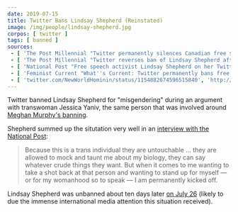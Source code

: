 ```yaml
---
date: 2019-07-15
title: Twitter Bans Lindsay Shepherd (Reinstated)
image: /img/people/lindsay-shepherd.jpg
corpos: [ twitter ]
tags: [ banned ]
sources:
 - [ 'The Post Millennial "Twitter permanently silences Canadian free speech activist Lindsay Shepherd" by Barrett Wilson (15 Jul 2020)', 'https://www.thepostmillennial.com/breaking-twitter-silences-canadian-free-speech-activist-lindsay-shepherd/' ]
 - [ 'The Post Millennial "Twitter reverses ban of Lindsay Shepherd after international outrage" by Barrett Wilson (26 Jul 2020)', 'https://www.thepostmillennial.com/breaking-twitter-reverses-ban-of-lindsay-shepherd-after-international-outrage/' ]
 - [ 'National Post "Free speech activist Lindsay Shepherd on her Twitter ban: ''Your instincts should not be to celebrate''" by Jesse Snyder (16 Jul 2020)', 'https://nationalpost.com/news/free-speech-activist-lindsay-shepherd-on-her-twitter-ban-your-instincts-should-not-be-to-celebrate' ]
 - [ 'Feminist Current "What''s Current: Twitter permanently bans free speech activist Lindsay Shepherd" by Mary Hickman (16 Jul 2020)', 'http://archive.is/BE5UL' ]
 - [ 'twitter.com/NewWorldHominin/status/1154882674596515840', 'http://archive.is/TmzDs' ]
---
```


Twitter banned Lindsay Shepherd for "misgendering" during an argument with
transwoman Jessica Yaniv, the same person that was involved around [Meghan
Murphy's banning](/e/twitter-bans-meghan-murphy/).

Shepherd summed up the situtation very well in an [interview with the National
Post](http://archive.is/RY95T#selection-1889.0-1889.340):
> Because this is a trans individual they are untouchable ... they are allowed
> to mock and taunt me about my biology, they can say whatever crude things
> they want. But when it comes to me wanting to take a shot back at that person
> and wanting to stand up for myself — or for my womanhood so to speak — I am
> permanently kicked off.

Lindsay Shepherd was unbanned about ten days later [on July 26](http://archive.is/TmzDs)
(likely to due the immense international media attention this situation received).
